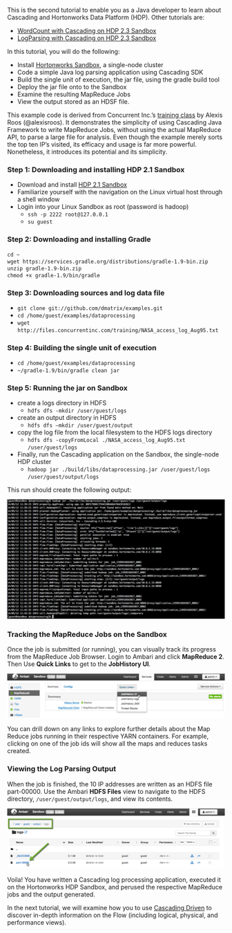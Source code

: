 This is the second tutorial to enable you as a Java developer to learn about Cascading and Hortonworks Data Platform (HDP). Other tutorials are:

*   [WordCount with Cascading on HDP 2.3 Sandbox](http://hortonworks.com/hadoop-tutorial/cascading-hortonworks-data-platform-2-1/ "Cascading Word Count")
*   [LogParsing with Cascading on HDP 2.3 Sandbox](http://hortonworks.com/hadoop-tutorial/cascading-log-parsing "Cascading Log Parsing")

In this tutorial, you will do the following:

*   Install [Hortonworks Sandbox](http://hortonworks.com/products/sandbox), a single-node cluster
*   Code a simple Java log parsing application using Cascading SDK
*   Build the single unit of execution, the jar file, using the gradle build tool
*   Deploy the jar file onto to the Sandbox
*   Examine the resulting MapReduce Jobs
*   View the output stored as an HDSF file.

This example code is derived from Concurrent Inc.’s [training class](http://cascading.io/services/training/ "Cascading Training") by Alexis Roos (@alexisroos). It demonstrates the simplicity of using Cascading Java Framework to write MapReduce Jobs, without using the actual MapReduce API, to parse a large file for analysis. Even though the example merely sorts the top ten IP’s visited, its efficacy and usage is far more powerful. Nonetheless, it introduces its potential and its simplicity.

### Step 1: Downloading and installing HDP 2.1 Sandbox

*   Download and install [HDP 2.1 Sandbox](http://hortonworks.com/hdp/downloads/ "Download HDP 2.1 Sandbox")
*   Familiarize yourself with the navigation on the Linux virtual host through a shell window
*   Login into your Linux Sandbox as root (password is hadoop)
    *   `ssh -p 2222 root@127.0.0.1`
    *   `su guest`

### Step 2: Downloading and installing Gradle

    cd ~
    wget https://services.gradle.org/distributions/gradle-1.9-bin.zip
    unzip gradle-1.9-bin.zip
    chmod +x gradle-1.9/bin/gradle

### Step 3: Downloading sources and log data file

*   `git clone git://github.com/dmatrix/examples.git`
*   `cd /home/guest/examples/dataprocessing`
*   `wget http://files.concurrentinc.com/training/NASA_access_log_Aug95.txt`

### Step 4: Building the single unit of execution

*   `cd /home/guest/examples/dataprocessing`
*   `~/gradle-1.9/bin/gradle clean jar`

### Step 5: Running the jar on Sandbox

*   create a logs directory in HDFS
    *   `hdfs dfs -mkdir /user/guest/logs`
*   create an output directory in HDFS
    *   `hdfs dfs –mkdir /user/guest/output`
*   copy the log file from the local filesystem to the HDFS logs directory
    *   `hdfs dfs -copyFromLocal ./NASA_access_log_Aug95.txt /user/guest/logs`
*   Finally, run the Cascading application on the Sandbox, the single-node HDP cluster
    *   `hadoop jar ./build/libs/dataprocessing.jar /user/guest/logs /user/guest/output/logs`

This run should create the following output:

![Screen Shot 2014-05-12 at 11.51.40 AM](/assets/cascading-2/Screen-Shot-2014-05-12-at-11.51.40-AM.png)

### Tracking the MapReduce Jobs on the Sandbox

Once the job is submitted (or running), you can visually track its progress from the MapReduce Job Browser. Login to Ambari and click **MapReduce 2**. Then Use **Quick Links** to get to the **JobHistory UI**.

![Screen Shot 2014-05-12 at 11.53.52 AM](/assets/cascading-2/02_ambari_mapreduce.png)

You can drill down on any links to explore further details about the Map Reduce jobs running in their respective YARN containers. For example, clicking on one of the job ids will show all the maps and reduces tasks created.

### Viewing the Log Parsing Output

When the job is finished, the 10 IP addresses are written as an HDFS file part-00000\. Use the Ambari **HDFS Files** view to navigate to the HDFS directory, `/user/guest/output/logs`, and view its contents.

![Screen Shot 2014-05-12 at 6.33.13 PM](/assets/cascading-2/04_job_results.png)

Voila! You have written a Cascading log processing application, executed it on the Hortonworks HDP Sandbox, and perused the respective MapReduce jobs and the output generated.

In the next tutorial, we will examine how you to use [Cascading Driven](http://docs.cascading.io/driven/1.1/getting-started) to discover in-depth information on the Flow (including logical, physical, and performance views).
